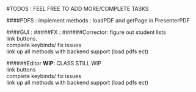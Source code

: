 #TODOS : FEEL FREE TO ADD MORE/COMPLETE TASKS

####PDFS :
implement methods : loadPDF and getPage in PresenterPDF <br>
	
####GUI :
#####FX : 
######Corrector:
figure out student lists <br>
link buttons. <br>
complete keybinds/ fix issues <br>
link up all methods with backend support (load pdfs ect) <br>

######Editor **WIP**:
CLASS STILL WIP <br>
link buttons    <br>
complete keybinds/ fix issues <br>
link up all methods with backend support (load pdfs ect) <br>
		
